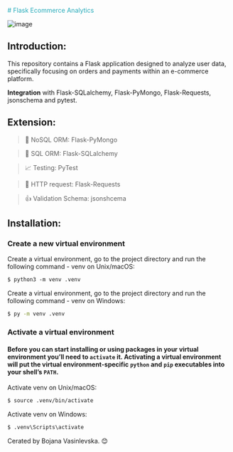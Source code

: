 <span style="color:#27abba"># Flask Ecommerce Analytics</span>

![image](https://www.educative.io/v2api/editorpage/6196871006519296/image/6316021754363904)

## Introduction: 

This repository contains a Flask application designed to analyze user data, specifically focusing on orders and payments within an e-commerce platform.

**Integration** with Flask-SQLalchemy, Flask-PyMongo, Flask-Requests, jsonschema and pytest.

## Extension:

   > :postbox: NoSQL ORM: Flask-PyMongo 

   > :file_folder: SQL ORM: Flask-SQLalchemy 

   > :chart_with_upwards_trend: Testing: PyTest

   > :incoming_envelope: HTTP request: Flask-Requests 

   > :thumbsup: Validation Schema: jsonshcema



## Installation:

### Create a new virtual environment

Create a virtual environment, go to the project directory and run the following command - venv on Unix/macOS:

```markdown
$ python3 -m venv .venv
```

Create a virtual environment, go to the project directory and run the following command - venv on Windows:

```bash
$ py -m venv .venv
```
### Activate a virtual environment

#### Before you can start installing or using packages in your virtual environment you’ll need to `activate` it. Activating a virtual environment will put the virtual environment-specific `python` and `pip` executables into your shell’s `PATH`.

Activate venv on Unix/macOS:

```markdown
$ source .venv/bin/activate
```
Activate venv on Windows:

```markdown
$ .venv\Scripts\activate
```


Cerated by Bojana Vasinlevska. 😊

